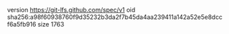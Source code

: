 version https://git-lfs.github.com/spec/v1
oid sha256:a98f60938760f9d35232b3da2f7b45da4aa239411a142a52e5e8dccf6a5fb916
size 1763
